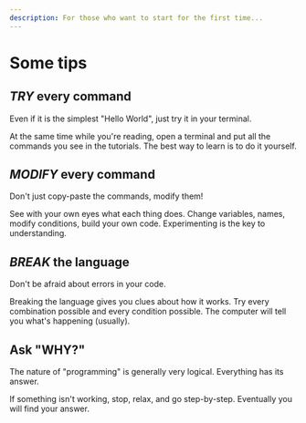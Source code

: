 ```yaml
---
description: For those who want to start for the first time...
---
```


# Some tips

## _TRY_ every command

Even if it is the simplest "Hello World", just try it in your terminal.

At the same time while you're reading, open a terminal and put all the commands you see in the tutorials. The best way to learn is to do it yourself.

## _MODIFY_ every command

Don't just copy-paste the commands, modify them!

See with your own eyes what each thing does. Change variables, names, modify conditions, build your own code. Experimenting is the key to understanding.

## _BREAK_ the language

Don't be afraid about errors in your code.

Breaking the language gives you clues about how it works. Try every combination possible and every condition possible. The computer will tell you what's happening (usually).

## Ask "WHY?"

The nature of "programming" is generally very logical. Everything has its answer.

If something isn't working, stop, relax, and go step-by-step. Eventually you will find your answer.
